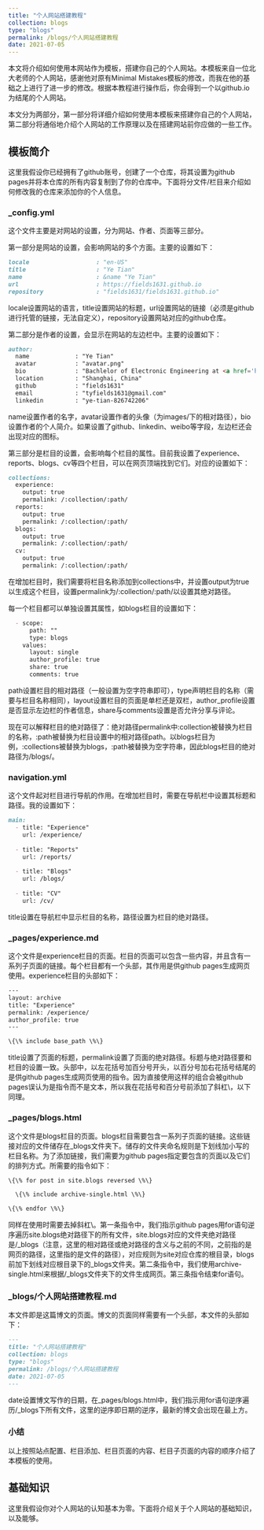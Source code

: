 ```yaml
---
title: "个人网站搭建教程"
collection: blogs
type: "blogs"
permalink: /blogs/个人网站搭建教程
date: 2021-07-05
---
```


本文将介绍如何使用本网站作为模板，搭建你自己的个人网站。本模板来自一位北大老师的个人网站，感谢他对原有Minimal Mistakes模板的修改，而我在他的基础之上进行了进一步的修改。根据本教程进行操作后，你会得到一个以github.io为结尾的个人网站。

本文分为两部分，第一部分将详细介绍如何使用本模板来搭建你自己的个人网站，第二部分将通俗地介绍个人网站的工作原理以及在搭建网站前你应做的一些工作。

## 模板简介

这里我假设你已经拥有了github账号，创建了一个仓库，将其设置为github pages并将本仓库的所有内容复制到了你的仓库中。下面将分文件/栏目来介绍如何修改我的仓库来添加你的个人信息。

### \_config.yml

这个文件主要是对网站的设置，分为网站、作者、页面等三部分。

第一部分是网站的设置，会影响网站的多个方面。主要的设置如下：

```markdown
locale                   : "en-US"
title                    : "Ye Tian"
name                     : &name "Ye Tian"
url                      : https://fields1631.github.io
repository               : "fields1631/fields1631.github.io"
```

locale设置网站的语言，title设置网站的标题，url设置网站的链接（必须是github进行托管的链接，无法自定义），repository设置网站对应的github仓库。

第二部分是作者的设置，会显示在网站的左边栏中。主要的设置如下：

```markdown
author:
  name             : "Ye Tian"
  avatar           : "avatar.png"
  bio              : "Bachlelor of Electronic Engineering at <a href='http://www.it.fudan.edu.cn'>SIST, Fudan University</a>"
  location         : "Shanghai, China"
  github           : "fields1631"
  email            : "tyfields1631@gmail.com"
  linkedin         : "ye-tian-826742206"
```

name设置作者的名字，avatar设置作者的头像（为images/下的相对路径），bio设置作者的个人简介。如果设置了github、linkedin、weibo等字段，左边栏还会出现对应的图标。

第三部分是栏目的设置，会影响每个栏目的属性。目前我设置了experience、reports、blogs、cv等四个栏目，可以在网页顶端找到它们。对应的设置如下：

```markdown
collections:
  experience:
    output: true
    permalink: /:collection/:path/
  reports:
    output: true
    permalink: /:collection/:path/
  blogs:
    output: true
    permalink: /:collection/:path/
  cv:
    output: true
    permalink: /:collection/:path/
```

在增加栏目时，我们需要将栏目名称添加到collections中，并设置output为true以生成这个栏目，设置permalink为/:collection/:path/以设置其绝对路径。

每一个栏目都可以单独设置其属性，如blogs栏目的设置如下：

```markdown
  - scope:
      path: ""
      type: blogs
    values:
      layout: single
      author_profile: true
      share: true
      comments: true
```

path设置栏目的相对路径（一般设置为空字符串即可），type声明栏目的名称（需要与栏目名称相同），layout设置栏目的页面是单栏还是双栏，author_profile设置是否显示左边栏的作者信息，share与comments设置是否允许分享与评论。

现在可以解释栏目的绝对路径了：绝对路径permalink中:collection被替换为栏目的名称，:path被替换为栏目设置中的相对路径path。以blogs栏目为例，:collections被替换为blogs，:path被替换为空字符串，因此blogs栏目的绝对路径为/blogs/。

### navigation.yml

这个文件起对栏目进行导航的作用。在增加栏目时，需要在导航栏中设置其标题和路径。我的设置如下：

```markdown
main:
  - title: "Experience"
    url: /experience/
    
  - title: "Reports"
    url: /reports/
    
  - title: "Blogs"
    url: /blogs/
    
  - title: "CV"
    url: /cv/
```

title设置在导航栏中显示栏目的名称，路径设置为栏目的绝对路径。

### \_pages/experience.md

这个文件是experience栏目的页面。栏目的页面可以包含一些内容，并且含有一系列子页面的链接。每个栏目都有一个头部，其作用是供github pages生成网页使用。experience栏目的头部如下：

```html
---
layout: archive
title: "Experience"
permalink: /experience/
author_profile: true
---

\{\% include base_path \%\}
```

title设置了页面的标题，permalink设置了页面的绝对路径。标题与绝对路径要和栏目的设置一致。头部中，以左花括号加百分号开头，以百分号加右花括号结尾的是供github pages生成网页使用的指令。因为直接使用这样的组合会被github pages误认为是指令而不是文本，所以我在花括号和百分号前添加了斜杠\\，以下同理。

### \_pages/blogs.html

这个文件是blogs栏目的页面。blogs栏目需要包含一系列子页面的链接。这些链接对应的文件储存在_blogs文件夹下。储存的文件夹命名规则是下划线加小写的栏目名称。为了添加链接，我们需要为github pages指定要包含的页面以及它们的排列方式。所需要的指令如下：

```html
\{\% for post in site.blogs reversed \%\}

  \{\% include archive-single.html \%\}

\{\% endfor \%\}
```

同样在使用时需要去掉斜杠\\。第一条指令中，我们指示github pages用for语句逆序遍历site.blogs绝对路径下的所有文件，site.blogs对应的文件夹绝对路径是/\_blogs（注意，这里的相对路径或绝对路径的含义与之前的不同，之前指的是网页的路径，这里指的是文件的路径），对应规则为site对应仓库的根目录，blogs前加下划线对应根目录下的\_blogs文件夹。第二条指令中，我们使用archive-single.html来根据/\_blogs文件夹下的文件生成网页。第三条指令结束for语句。

### _blogs/个人网站搭建教程.md

本文件即是这篇博文的页面。博文的页面同样需要有一个头部，本文件的头部如下：

```markdown
---
title: "个人网站搭建教程"
collection: blogs
type: "blogs"
permalink: /blogs/个人网站搭建教程
date: 2021-07-05
---
```

date设置博文写作的日期，在_pages/blogs.html中，我们指示用for语句逆序遍历/\_blogs下所有文件，这里的逆序即日期的逆序，最新的博文会出现在最上方。

### 小结

以上按照站点配置、栏目添加、栏目页面的内容、栏目子页面的内容的顺序介绍了本模板的使用。

## 基础知识

这里我假设你对个人网站的认知基本为零。下面将介绍关于个人网站的基础知识，以及能够。


